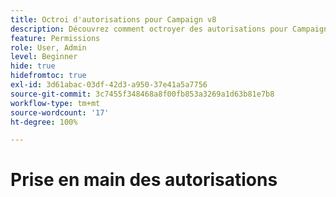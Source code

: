 ```yaml
---
title: Octroi d'autorisations pour Campaign v8
description: Découvrez comment octroyer des autorisations pour Campaign v8
feature: Permissions
role: User, Admin
level: Beginner
hide: true
hidefromtoc: true
exl-id: 3d61abac-03df-42d3-a950-37e41a5a7756
source-git-commit: 3c7455f348468a8f00fb853a3269a1d63b81e7b8
workflow-type: tm+mt
source-wordcount: '17'
ht-degree: 100%

---
```


# Prise en main des autorisations

